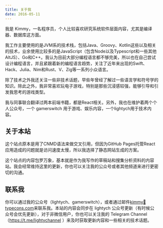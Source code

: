 ```yaml
---
title: 关于我
date: 2016-05-11
---
```


我是 Kimmy，一名程序员，个人比较喜欢研究系统软件层面内容，尤其是编译器、数据库这方面。

我工作主要使用的是JVM系的技术栈，包括Java、Groovy、Kotlin这些以及相关的技术，业余使用比较多的是JavaScript（包含Node以及Typescript和一些其他AltJS）、Go和C++。我认为目前大部分编程语言都不够完美，所以也在自己尝试设计编程语言，并且紧跟着新的编程语言趋势，关注了近年来出现的Swift、Hack、Julia、Nim和Rust、V、Zig等一系列小众语言。

除了技术之外我还关注一些非技术话题，早些年曾经了解过一些语言学和符号学的知识。除此之外，我非常喜欢玩电子游戏，特别是那些沉浸感较强，能够引导和引发我思考的游戏类型。

我与同事联合翻译过两本前端书籍，都是React相关。另外，我也在维护着两个个人公众号，一个 gamerswitch 用于游戏、娱乐内容，一个lightych用于技术内容。

## 关于本站

这个站点原本是用了CNMD语法来做交叉引用，但因为GitHub Pages托管React应用造成的问题就是访问速度太慢，所以我选择了静态网站生成的方案。

这个站点的内容包罗万象，基本就是作为我写作的草稿站和搜集分析资料的内容站。我会经常维持这里的更新，你也可以关注我的公众号或者其他频道来进行更密切的沟通。

## 联系我

你可以通过我的公众号（lightych、gamerswitch），或者通过邮件[kimmy📧typecons.com](mailto:kimmy📧typecons.com?subject=Consulting%20From%20Wiki)来联系我。本站的内容会同步在 lightych 公众号更新（有时候公众号会优先更新），对于非微信用户，你也可以关注我的 Telegram Channel （https://t.me/lightychannel ）来及时获取更新内容和一些相关的技术话题。
